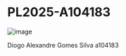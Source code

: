 # PL2025-A104183

![image](https://github.com/user-attachments/assets/14cfb259-0338-433e-bddc-378c71332677)

Diogo Alexandre Gomes Silva a104183

